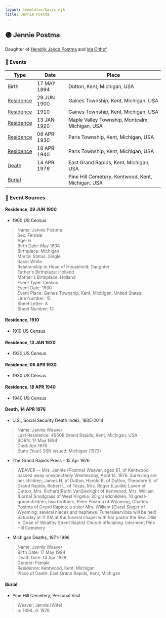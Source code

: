 ```yaml
---
layout: templates/basic.njk
title: Jennie Postma
---
```

## 🟣 Jennie Postma

Daughter of [Hendrik Jakob Postma](/people/3/31727152) and [Ida Olthof](/people/6/60020862)

### 📆 Events

Type | Date | Place
------ | ------ | ------
Birth | 17 MAY 1894 | Dutton, Kent, Michigan, USA
[Residence](#event-10ad0009-3e59-4938-b3d9-ff0cb2f4b7ab) | 29 JUN 1900 | Gaines Township, Kent, Michigan, USA
[Residence](#event-db4daf29-8560-4797-a77d-69042fde09c6) | 1910 | Gaines Township, Kent, Michigan, USA
[Residence](#event-bc53392b-fd11-4fcc-b96f-ee0e1642bfbd) | 13 JAN 1920 | Maple Valley Township, Montcalm, Michigan, USA
[Residence](#event-31b69eb4-0465-4ef4-934b-0a1077c00e13) | 08 APR 1930 | Paris Township, Kent, Michigan, USA
[Residence](#event-58f5a400-ce6c-4745-9ffc-c1aaa5d0baa2) | 18 APR 1940 | Paris Township, Kent, Michigan, USA
[Death](#event-10f7ef3f-5779-4c98-8f99-a06bebbb350f) | 14 APR 1976 | East Grand Rapids, Kent, Michigan, USA
[Burial](#event-f6fb5a2b-acfb-4646-8f29-1dfaed7b3fa1) |  | Pine Hill Cemetery, Kentwood, Kent, Michigan, USA

### 📰 Event Sources

#### <a id="event-10ad0009-3e59-4938-b3d9-ff0cb2f4b7ab"></a> Residence, 29 JUN 1900
* 1900 US Census
>   
  > Name: Jennie Postma  
  > Sex: Female  
  > Age: 6  
  > Birth Date: May 1894  
  > Birthplace: Michigan  
  > Marital Status: Single  
  > Race: White  
  > Relationship to Head of Household: Daughter  
  > Father's Birthplace: Holland  
  > Mother's Birthplace: Holland  
  > Event Type: Census  
  > Event Date: 1900  
  > Event Place: Gaines Township, Kent, Michigan, United States  
  > Line Number: 15  
  > Sheet Letter: A  
  > Sheet Number: 13

#### <a id="event-db4daf29-8560-4797-a77d-69042fde09c6"></a> Residence, 1910
* 1910 US Census

#### <a id="event-bc53392b-fd11-4fcc-b96f-ee0e1642bfbd"></a> Residence, 13 JAN 1920
* 1920 US Census

#### <a id="event-31b69eb4-0465-4ef4-934b-0a1077c00e13"></a> Residence, 08 APR 1930
* 1930 US Census

#### <a id="event-58f5a400-ce6c-4745-9ffc-c1aaa5d0baa2"></a> Residence, 18 APR 1940
* 1940 US Census

#### <a id="event-10f7ef3f-5779-4c98-8f99-a06bebbb350f"></a> Death, 14 APR 1976
* U.S., Social Security Death Index, 1935-2014
>   
  > Name: Jennie Weaver  
  > Last Residence: 49508 Grand Rapids, Kent, Michigan, USA  
  > BORN: 17 May 1894  
  > Died: Apr 1976  
  > State (Year) SSN issued: Michigan (1973)
* The Grand Rapids Press  - 15 Apr 1976
>   
  > WEAVER -- Mrs. Jennie (Postma) Weaver, aged 81, of Kentwood passed away unexpectedly Wednesday, April 14, 1976. Surviving are her children, James H. of Dutton, Harold R. of Dutton, Theodore E. of Grand Rapids, Robert L. of Texas, Mrs. Roger (Lucille) Laven of Dutton, Mrs. Richard(Ruth) VanSledright of Kentwood, Mrs. William (Lorna) Snodgrass of West Virginia; 20 grandchildren, 10 great-grandchildren; two brothers, Peter Postma of Wyoming, Charles Postma of Grand Rapids; a sister Mrs. William (Clara) Slager of Wyoming; several nieces and nephews. Funeralservices will be held Saturday at 11 AM at the funeral chapel with her pastor the Rev. Ollie V. Goad of Wealthy Street Baptist Church officiating. Interment Pine Hill Cemetery
* Michigan Deaths, 1971-1996
>   
  > Name:  Jennie Weaver  
  > Birth Date: 17 May 1994  
  > Death Date: 14 Apr 1976  
  > Gender: Female  
  > Residence: Kentwood, Kent, Michigan  
  > Place of Death: East Grand Rapids, Kent, Michigan

#### <a id="event-f6fb5a2b-acfb-4646-8f29-1dfaed7b3fa1"></a> Burial
* Pine Hill Cemetery, Personal Visit
>   
  > Weaver, Jennie (Wife)  
  > b: 1894; d: 1976
